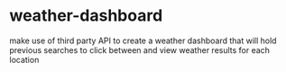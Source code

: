 # weather-dashboard
make use of third party API to create a weather dashboard that will hold previous searches to click between and view weather results for each location
